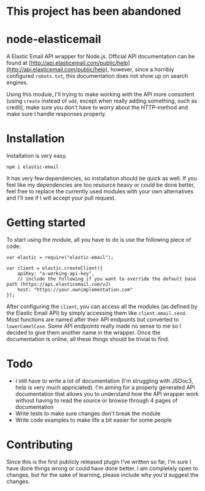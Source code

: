 # This project has been abandoned

# node-elasticemail

A Elastic Email API wrapper for Node.js. Official API documentation can be found at [http://api.elasticemail.com/public/help](http://api.elasticemail.com/public/help), however, since a horribly configured `robots.txt`, this documentation does not show up on search engines.

Using this module, I'll trying to make working with the API more consistent (using `create` instead of `add`, except when really adding something, such as credit), make sure you don't have to worry about the HTTP-method and make sure I handle responses properly.

# Installation

Installation is very easy. 

```
npm i elastic-email
```

It has very few dependencies, so installation should be quick as well. If you feel like my dependencies are too resource heavy or could be done better, feel free to replace the currently used modules with your own alternatives and I'll see if I will accept your pull request.

# Getting started

To start using the module, all you have to do is use the following piece of code:

```
var elastic = require("elastic-email");

var client = elastic.createClient({
	apiKey: "a-working-api-key",
	// include the following if you want to override the default base path (https://api.elasticemail.com/v2)
	host: "https://your.ownimplementation.com"
});
```

After configuring the `client`, you can access all the modules (as defined by the Elastic Email API) by simply accessing them like `client.email.send`. Most functions are named after their API endpoints but converted to `lowerCamelCase`. Some API endpoints really made no sense to me so I decided to give them another name in the wrapper. Once the documentation is online, all these things should be trivial to find.

# Todo

* I still have to write a lot of documentation (I'm struggling with JSDoc3, help is very much appriciated). I'm aiming for a properly generated API documentation that allows you to understand how the API wrapper work without having to read the source or browse through 4 pages of documentation
* Write tests to make sure changes don't break the module
* Write code examples to make life a bit easier for some people

# Contributing

Since this is the first publicly released plugin I've written so far, I'm sure I have done things wrong or could have done better. I am completely open to changes, but for the sake of learning, please include why you'd suggest the changes.
